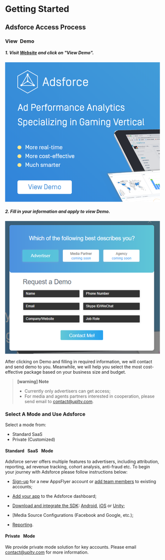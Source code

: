 
# Getting Started

## Adsforce Access Process

### View&ensp;Demo
##### 1. Visit [Website](https://www.upltv.com/cn/analytics) and click on  "View Demo".

![view](view.png)

##### 2. Fill in your information and apply to view Demo.
![apply](apply.png)

After clicking on Demo and filling in required information, we will contact and send demo to you. Meanwhile, we will help you select the most cost-effective package based on your business size and budget.

> **[warning] Note**
>
> * Currently only advertisers can get access;
> * For media and agents partners interested in cooperation, please send email to [contact@upltv.com](mailto:contact@upltv.com).


### Select A Mode and Use Adsforce

Select a mode from:  
* Standard SaaS
* Private (Customized)

#### Standard&ensp; SaaS&ensp; Mode

Adsforce server offers multiple features to advertisers, including attribution, reporting, ad revenue tracking, cohort analysis, anti-fraud etc. To begin your journey with Adsforce please follow instructions below:

- [Sign-up](sign-up-adsforce/README.md) for a new AppsFlyer account or [add team members](add-team-members/README.md) to existing accounts;
- [Add your app](add-apps/README.md) to the Adsforce dashboard;
- [Download and integrate the SDK](../sdk-integrations/README.md): [Android](../sdk-integrations/quick-start/Android/README.md), [iOS](../sdk-integrations/quick-start/iOS/README.md) or [Unity](../sdk-integrations/quick-start/Unity/README.md);
- [Media Source Configurations (Facebook and Google, etc.);

- [Reporting](../reporting/README.md).

#### Private&ensp; Mode

We provide private mode solution for key accounts. Please email [contact@upltv.com](mailto:contact@upltv.com) for more information.

